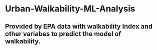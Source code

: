 # Urban-Walkability-ML-Analysis

## Provided by EPA data with walkability Index and other variabes to predict the model of walkability.
